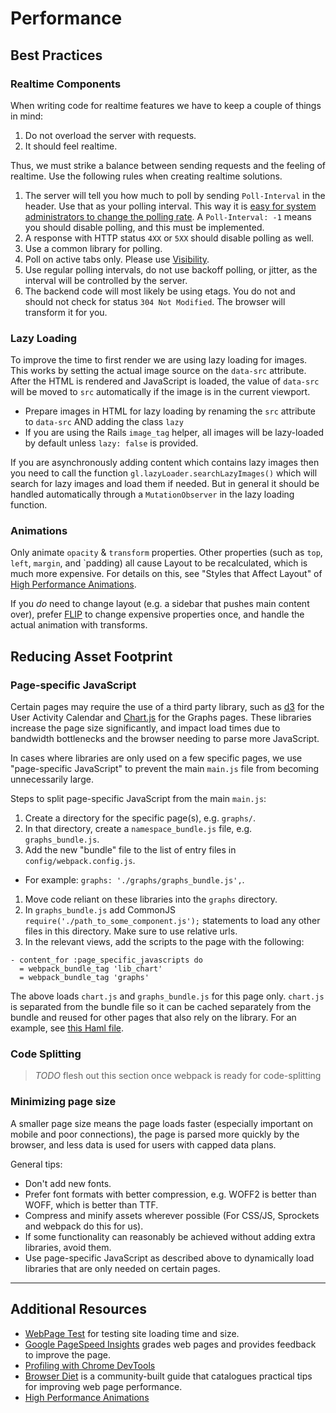 # Performance

## Best Practices

### Realtime Components

When writing code for realtime features we have to keep a couple of things in mind:
1. Do not overload the server with requests.
1. It should feel realtime.

Thus, we must strike a balance between sending requests and the feeling of realtime.
Use the following rules when creating realtime solutions.

1. The server will tell you how much to poll by sending `Poll-Interval` in the header.
Use that as your polling interval. This way it is [easy for system administrators to change the
polling rate](../../administration/polling.md).
A `Poll-Interval: -1` means you should disable polling, and this must be implemented.
1. A response with HTTP status `4XX` or `5XX` should disable polling as well.
1. Use a common library for polling.
1. Poll on active tabs only. Please use [Visibility](https://github.com/ai/visibilityjs).
1. Use regular polling intervals, do not use backoff polling, or jitter, as the interval will be
controlled by the server.
1. The backend code will most likely be using etags. You do not and should not check for status
`304 Not Modified`. The browser will transform it for you.

### Lazy Loading

To improve the time to first render we are using lazy loading for images. This works by setting 
the actual image source on the `data-src` attribute. After the HTML is rendered and JavaScript is loaded, 
the value of `data-src` will be moved to `src` automatically if the image is in the current viewport.

*  Prepare images in HTML for lazy loading by renaming the `src` attribute to `data-src` AND adding the class `lazy`
*  If you are using the Rails `image_tag` helper, all images will be lazy-loaded by default unless `lazy: false` is provided.

If you are asynchronously adding content which contains lazy images then you need to call the function
`gl.lazyLoader.searchLazyImages()` which will search for lazy images and load them if needed. 
But in general it should be handled automatically through a `MutationObserver` in the lazy loading function.

### Animations

Only animate `opacity` & `transform` properties. Other properties (such as `top`, `left`, `margin`, and `padding) all cause
Layout to be recalculated, which is much more expensive. For details on this, see "Styles that Affect Layout" of
[High Performance Animations][high-perf-animations].

If you _do_ need to change layout (e.g. a sidebar that pushes main content over), prefer [FLIP][flip] to change expensive
properties once, and handle the actual animation with transforms.

## Reducing Asset Footprint

### Page-specific JavaScript

Certain pages may require the use of a third party library, such as [d3][d3] for
the User Activity Calendar and [Chart.js][chartjs] for the Graphs pages. These
libraries increase the page size significantly, and impact load times due to
bandwidth bottlenecks and the browser needing to parse more JavaScript.

In cases where libraries are only used on a few specific pages, we use
"page-specific JavaScript" to prevent the main `main.js` file from
becoming unnecessarily large.

Steps to split page-specific JavaScript from the main `main.js`:

1. Create a directory for the specific page(s), e.g. `graphs/`.
1. In that directory, create a `namespace_bundle.js` file, e.g. `graphs_bundle.js`.
1. Add the new "bundle" file to the list of entry files in `config/webpack.config.js`.
  - For example: `graphs: './graphs/graphs_bundle.js',`.
1. Move code reliant on these libraries into the `graphs` directory.
1. In `graphs_bundle.js` add CommonJS `require('./path_to_some_component.js');` statements to load any other files in this directory. Make sure to use relative urls.
1. In the relevant views, add the scripts to the page with the following:

```haml
- content_for :page_specific_javascripts do
  = webpack_bundle_tag 'lib_chart'
  = webpack_bundle_tag 'graphs'
```

The above loads `chart.js` and `graphs_bundle.js` for this page only. `chart.js`
is separated from the bundle file so it can be cached separately from the bundle
and reused for other pages that also rely on the library. For an example, see
[this Haml file][page-specific-js-example].

### Code Splitting

> *TODO* flesh out this section once webpack is ready for code-splitting

### Minimizing page size

A smaller page size means the page loads faster (especially important on mobile
and poor connections), the page is parsed more quickly by the browser, and less
data is used for users with capped data plans.

General tips:

- Don't add new fonts.
- Prefer font formats with better compression, e.g. WOFF2 is better than WOFF, which is better than TTF.
- Compress and minify assets wherever possible (For CSS/JS, Sprockets and webpack do this for us).
- If some functionality can reasonably be achieved without adding extra libraries, avoid them.
- Use page-specific JavaScript as described above to dynamically load libraries that are only needed on certain pages.

-------

## Additional Resources

- [WebPage Test][web-page-test] for testing site loading time and size.
- [Google PageSpeed Insights][pagespeed-insights] grades web pages and provides feedback to improve the page.
- [Profiling with Chrome DevTools][google-devtools-profiling]
- [Browser Diet][browser-diet] is a community-built guide that catalogues practical tips for improving web page performance.
- [High Performance Animations][high-perf-animations]

[web-page-test]: http://www.webpagetest.org/
[pagespeed-insights]: https://developers.google.com/speed/pagespeed/insights/
[google-devtools-profiling]: https://developers.google.com/web/tools/chrome-devtools/profile/?hl=en
[browser-diet]: https://browserdiet.com/
[d3]: https://d3js.org/
[chartjs]: http://www.chartjs.org/
[page-specific-js-example]: https://gitlab.com/gitlab-org/gitlab-ce/blob/13bb9ed77f405c5f6ee4fdbc964ecf635c9a223f/app/views/projects/graphs/_head.html.haml#L6-8
[high-perf-animations]: https://www.html5rocks.com/en/tutorials/speed/high-performance-animations/
[flip]: https://aerotwist.com/blog/flip-your-animations/